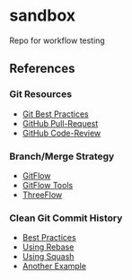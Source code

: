 # sandbox

Repo for workflow testing

## References

### Git Resources

- [Git Best Practices][a1]
- [GitHub Pull-Request][a2]
- [GitHub Code-Review][a3]

### Branch/Merge Strategy

- [GitFlow][b1]
- [GitFlow Tools][b2]
- [ThreeFlow][b3]

### Clean Git Commit History

- [Best Practices][c1]
- [Using Rebase][c2]
- [Using Squash][c3]
- [Another Example][c4]


[a1]: https://sethrobertson.github.io/GitBestPractices
[a2]: https://help.github.com/articles/about-pull-requests/
[a3]: https://help.github.com/articles/about-pull-request-reviews/

[b1]: http://nvie.com/posts/a-successful-git-branching-model/
[b2]: https://github.com/petervanderdoes/gitflow-avh
[b3]: http://www.nomachetejuggling.com/2017/04/09/a-different-branching-strategy/

[c1]: https://github.com/mockito/mockito/wiki/Using-git-to-prepare-your-PR-to-have-a-clean-history
[c2]: http://www.siliconfidential.com/articles/15-seconds-to-cleaner-git-history/
[c3]: https://coderwall.com/p/qybb6a/squash-your-git-commits-for-a-clean-history
[c4]: http://blog.benjamin-encz.de/post/squashing-commits-with-git-rebase-guide/

